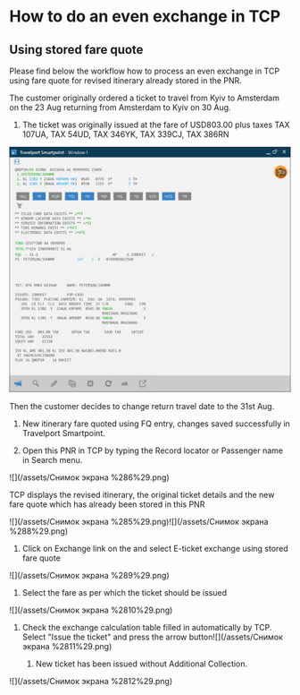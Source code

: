 # How to do an even exchange in TCP

## Using stored fare quote

Please find below the workflow how to process an even exchange in TCP using fare quote for revised itinerary already stored in the PNR.

The customer originally ordered a ticket to travel from Kyiv to Amsterdam on the 23 Aug returning from Amsterdam to Kyiv on 30 Aug.

1. The ticket was originally issued at the fare of USD803.00 plus taxes TAX 107UA, TAX 54UD, TAX 346YK, TAX 339CJ, TAX 386RN

![](/assets/screen.png)

Then the customer decides to change return travel date to the 31st Aug.

1. New itinerary fare quoted using FQ entry, changes saved successfully in Travelport Smartpoint.

2. Open this PNR in TCP by typing the Record locator or Passenger name in Search menu.

![](/assets/Снимок экрана %286%29.png)

TCP displays the revised itinerary, the original ticket details and the new fare quote which has already been stored in this PNR

![](/assets/Снимок экрана %285%29.png)![](/assets/Снимок экрана %288%29.png)

1. Click on Exchange link on the  and select E-ticket exchange using stored fare quote 

![](/assets/Снимок экрана %289%29.png)

1. Select the fare as per which the ticket should be issued

![](/assets/Снимок экрана %2810%29.png)

1. Check the exchange calculation table filled in automatically by TCP.  Select "Issue the ticket" and press the arrow button![](/assets/Снимок экрана %2811%29.png)

   1. New ticket has been issued without Additional Collection.

![](/assets/Снимок экрана %2812%29.png)

